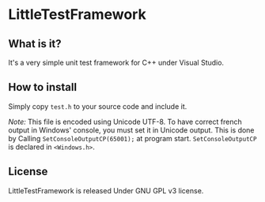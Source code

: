 # LittleTestFramework

## What is it?

It's a very simple unit test framework for C++ under Visual Studio.

## How to install

Simply copy `test.h` to your source code and include it.

*Note:* This file is encoded using Unicode UTF-8. To have correct french output in Windows' console, you must set it in Unicode output. This is done by Calling `SetConsoleOutputCP(65001);` at program start. `SetConsoleOutputCP` is declared in `<Windows.h>`.

## License

LittleTestFramework is released Under GNU GPL v3 license.
